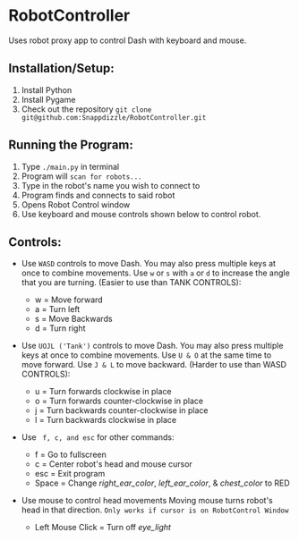 # RobotController
Uses robot proxy app to control Dash with keyboard and mouse.

## Installation/Setup:
1. Install Python
1. Install Pygame
1. Check out the repository `git clone git@github.com:Snappdizzle/RobotController.git`

## Running the Program:
1. Type ```./main.py``` in terminal
1. Program will ```scan for robots...```
1. Type in the robot's name you wish to connect to
1. Program finds and connects to said robot
1. Opens Robot Control window
1. Use keyboard and mouse controls shown below to control robot.

## Controls:
- Use ```WASD``` controls to move Dash. You may also press multiple keys at once to combine movements. Use ```w``` or ```s```  with ```a``` or ```d``` to increase the angle that you are turning. (Easier to use than TANK CONTROLS):
  - w = Move forward
  - a = Turn left
  - s = Move Backwards
  - d = Turn right
  
- Use ```UOJL ('Tank')``` controls to move Dash. You may also press multiple keys at once to combine movements. Use ```U & O``` at the same time to move forward. Use ```J & L``` to move backward. (Harder to use than WASD CONTROLS):
  - u = Turn forwards clockwise in place
  - o = Turn forwards counter-clockwise in place
  - j = Turn backwards counter-clockwise in place
  - l = Turn backwards clockwise in place
  
- Use ``` f, c, and esc``` for other commands:
  - f = Go to fullscreen
  - c = Center robot's head and mouse cursor
  - esc = Exit program
  - Space = Change _right_ear_color_, _left_ear_color_, & _chest_color_ to RED 
  
- Use mouse to control head movements Moving mouse turns robot's head in that direction. ```Only works if cursor is on RobotControl Window ```
  - Left Mouse Click = Turn off _eye_light_
